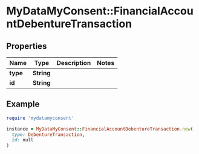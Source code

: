 # MyDataMyConsent::FinancialAccountDebentureTransaction

## Properties

| Name | Type | Description | Notes |
| ---- | ---- | ----------- | ----- |
| **type** | **String** |  |  |
| **id** | **String** |  |  |

## Example

```ruby
require 'mydatamyconsent'

instance = MyDataMyConsent::FinancialAccountDebentureTransaction.new(
  type: DebentureTransaction,
  id: null
)
```

